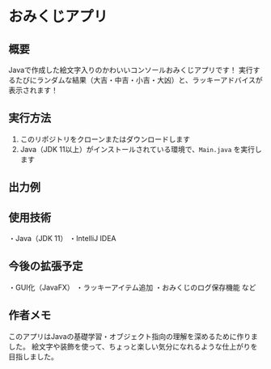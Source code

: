 # おみくじアプリ


## 概要
Javaで作成した絵文字入りのかわいいコンソールおみくじアプリです！
実行するたびにランダムな結果（大吉・中吉・小吉・大凶）と、ラッキーアドバイスが表示されます！


## 実行方法
1. このリポジトリをクローンまたはダウンロードします  
2. Java（JDK 11以上）がインストールされている環境で、`Main.java` を実行します


## 出力例



## 使用技術
・Java（JDK 11）
・IntelliJ IDEA


## 今後の拡張予定
・GUI化（JavaFX）
・ラッキーアイテム追加
・おみくじのログ保存機能 など


## 作者メモ
このアプリはJavaの基礎学習・オブジェクト指向の理解を深めるために作りました。
絵文字や装飾を使って、ちょっと楽しい気分になれるような仕上がりを目指しました。

